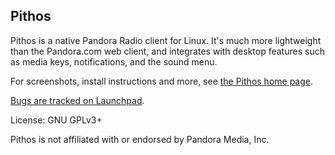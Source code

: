 Pithos
------

Pithos is a native Pandora Radio client for Linux. It's much more lightweight
than the Pandora.com web client, and integrates with desktop features such as media
keys, notifications, and the sound menu.

For screenshots, install instructions and more, see
[the Pithos home page](http://kevinmehall.net/p/pithos).

[Bugs are tracked on Launchpad](http://bugs.launchpad.net/pithos).

License: GNU GPLv3+

Pithos is not affiliated with or endorsed by Pandora Media, Inc.
